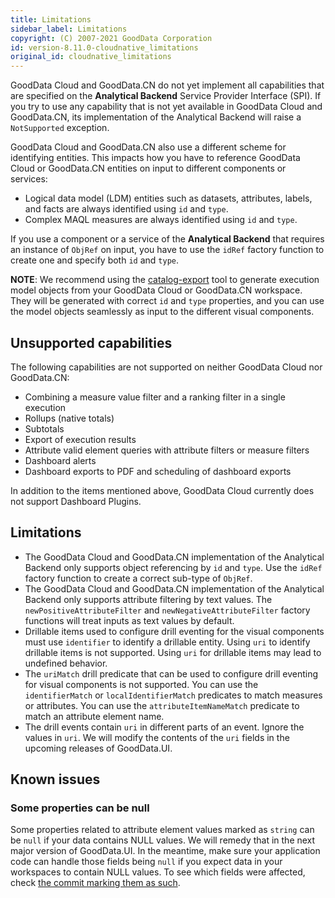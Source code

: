 ```yaml
---
title: Limitations
sidebar_label: Limitations
copyright: (C) 2007-2021 GoodData Corporation
id: version-8.11.0-cloudnative_limitations
original_id: cloudnative_limitations
---
```


GoodData Cloud and GoodData.CN do not yet implement all capabilities that are specified on the **Analytical Backend** Service Provider Interface (SPI).
If you try to use any capability that is not yet available in GoodData Cloud and GoodData.CN, its implementation of the Analytical Backend will raise a `NotSupported` exception.

GoodData Cloud and GoodData.CN also use a different scheme for identifying entities. This impacts how you have to reference GoodData Cloud or GoodData.CN entities on
input to different components or services:

-  Logical data model (LDM) entities such as datasets, attributes, labels, and facts are always identified using `id` and `type`.
-  Complex MAQL measures are always identified using `id` and `type`.

If you use a component or a service of the **Analytical Backend** that requires an instance of `ObjRef` on input, you have to use the `idRef` factory function to create one and specify both `id` and `type`.

**NOTE**: We recommend using the [catalog-export](02_start__catalog_export.md) tool to generate execution model
objects from your GoodData Cloud or GoodData.CN workspace. They will be generated with correct `id` and `type` properties, and you can use the
model objects seamlessly as input to the different visual components.

## Unsupported capabilities

The following capabilities are not supported on neither GoodData Cloud nor GoodData.CN:

-  Combining a measure value filter and a ranking filter in a single execution
-  Rollups (native totals)
-  Subtotals
-  Export of execution results
-  Attribute valid element queries with attribute filters or measure filters
-  Dashboard alerts
-  Dashboard exports to PDF and scheduling of dashboard exports

In addition to the items mentioned above, GoodData Cloud currently does not support Dashboard Plugins.

## Limitations

-  The GoodData Cloud and GoodData.CN implementation of the Analytical Backend only supports object referencing by `id` and `type`. Use the `idRef` factory function to create a correct sub-type of `ObjRef`.
-  The GoodData Cloud and GoodData.CN implementation of the Analytical Backend only supports attribute filtering by text values. The `newPositiveAttributeFilter` and `newNegativeAttributeFilter` factory functions will treat inputs as text values by default.
-  Drillable items used to configure drill eventing for the visual components must use `identifier` to identify a drillable entity. Using `uri` to identify drillable items is not supported. Using `uri` for drillable items may lead to undefined behavior.
-  The `uriMatch` drill predicate that can be used to configure drill eventing for visual components is not supported. You can use the `identifierMatch` or `localIdentifierMatch` predicates to match measures or attributes. You can use the `attributeItemNameMatch` predicate to match an attribute element name.
-  The drill events contain `uri` in different parts of an event. Ignore the values in `uri`. We will modify the contents of the `uri` fields in the upcoming releases of GoodData.UI.

## Known issues


### Some properties can be null

Some properties related to attribute element values marked as `string` can be `null` if your data contains NULL values.
We will remedy that in the next major version of GoodData.UI.
In the meantime, make sure your application code can handle those fields being `null` if you expect data in your workspaces to contain NULL values.
To see which fields were affected, check [the commit marking them as such](https://github.com/gooddata/gooddata-ui-sdk/commit/c841cfe9a250fbe2a4114ce5c76129adfb72ea21).